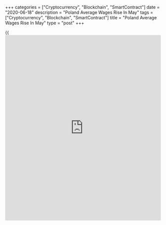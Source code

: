 +++
categories = ["Cryptocurrency", "Blockchain", "SmartContract"]
date = "2020-06-18"
description = "Poland Average Wages Rise In May"
tags = ["Cryptocurrency", "Blockchain", "SmartContract"]
title = "Poland Average Wages Rise In May"
type = "post"
+++

{{<iframe id="large-banner" src="https://www.bounty.group/#slide=5.0" width="100%" height="600" scrolling="no" style="border: 0px solid rgb(216, 221, 230); border-radius: 3px;">}}

Poland's average gross wages grew in May, data from Statistics Poland
showed on Thursday.

Average gross wages and salaries increased 1.2 percent year-on-year in
April. This was in line with economists' expectation.

On a monthly basis, average gross wages fell 3.1 percent in May.

Average paid employment declined 3.2 percent annually in May and fell
1.4 percent from the previous month.

Average paid employment decreased due to the reduction of part-time
employment and end of fixed-term contracts and not extending them -
which may be due to the [coronavirus][1] pandemic, the agency said.

During the January to May period, average gross wages and salaries
increased 4.7 percent. Average paid employment fell 0.1 percent.

For comments and feedback [contact](https://www.playgroundfx.com/contact/): editorial@rtt[news](https://www.letsplayfx.com/blog/forex-news-website/).com

[Economic News][2]

 **What parts of the world are seeing the best (and worst) economic
performances lately? Click[here][3] to check out our [Econ Scorecard][3]
and find out! See up-to-the-moment [ranking](https://www.playgroundfx.com/blog/crypto-exchange-ranking/)s for the best and worst
performers in [GDP][4], [unemployment rate][5], [inflation][3] and much
more.**

   1. www.rtt[news](https://www.letsplayfx.com/blog/forex-news-website/).com/list/coronavirus.aspx
   2. www.rtt[news](https://www.letsplayfx.com/blog/forex-news-website/).com/Content/EconomicNews.aspx
   3. www.rtt[news](https://www.letsplayfx.com/blog/forex-news-website/).com/economic-scorecard/world-rank/CPI/highest-performance.aspx
   4. www.rtt[news](https://www.letsplayfx.com/blog/forex-news-website/).com/economic-scorecard/world-rank/GDP/highest-performance.aspx
   5. www.rtt[news](https://www.letsplayfx.com/blog/forex-news-website/).com/economic-scorecard/world-rank/unemployment-rate/lowest-performance.aspx